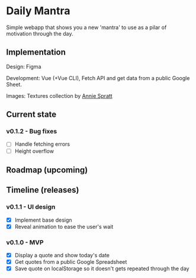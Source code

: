 # Daily Mantra

Simple webapp that shows you a new 'mantra' to use as a pilar of motivation through the day.

## Implementation

Design: Figma

Development: Vue (+Vue CLI), Fetch API and get data from a public Google Sheet.

Images: Textures collection by [Annie Spratt](https://unsplash.com/collections/2063492/backgrounds-and-textures-%F0%9F%8E%86)

## Current state

### v0.1.2 - Bug fixes
- [ ] Handle fetching errors
- [ ] Height overflow

## Roadmap (upcoming)

### 

## Timeline (releases)

### v0.1.1 - UI design
- [x] Implement base design
- [x] Reveal animation to ease the user's wait

### v0.1.0 - MVP
- [x] Display a quote and show today's date
- [x] Get quotes from a public Google Spreadsheet
- [x] Save quote on localStorage so it doesn't gets repeated through the day